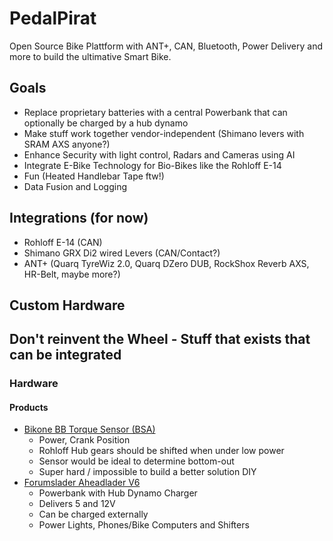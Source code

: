 # PedalPirat
Open Source Bike Plattform with ANT+, CAN, Bluetooth, Power Delivery and more to build the ultimative Smart Bike.

## Goals
- Replace proprietary batteries with a central Powerbank that can optionally be charged by a hub dynamo
- Make stuff work together vendor-independent (Shimano levers with SRAM AXS anyone?)
- Enhance Security with light control, Radars and Cameras using AI
- Integrate E-Bike Technology for Bio-Bikes like the Rohloff E-14
- Fun (Heated Handlebar Tape ftw!)
- Data Fusion and Logging

## Integrations (for now)
- Rohloff E-14 (CAN)
- Shimano GRX Di2 wired Levers (CAN/Contact?)
- ANT+ (Quarq TyreWiz 2.0, Quarq DZero DUB, RockShox Reverb AXS, HR-Belt, maybe more?)

## Custom Hardware


## Don't reinvent the Wheel - Stuff that exists that can be integrated
### Hardware
#### Products
- [Bikone BB Torque Sensor (BSA)](https://www.bikone.com/bottombracket-torque-sensors/)
  - Power, Crank Position
  - Rohloff Hub gears should be shifted when under low power
  - Sensor would be ideal to determine bottom-out
  - Super hard / impossible to build a better solution DIY
- [Forumslader Aheadlader V6](https://www.forumslader.de/aheadlader-v6/)
  - Powerbank with Hub Dynamo Charger
  - Delivers 5 and 12V
  - Can be charged externally
  - Power Lights, Phones/Bike Computers and Shifters

